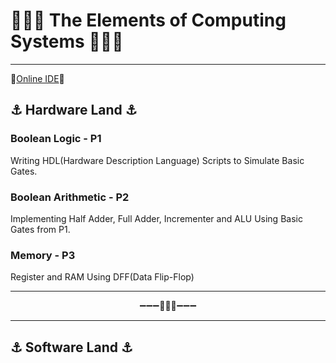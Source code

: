 # 🚀🚀🚀 The Elements of Computing Systems 🚀🚀🚀

---

🔗[Online IDE](https://nand2tetris.github.io/web-ide/chip/)🔗

## ⚓ Hardware Land ⚓

 ### Boolean Logic - P1
 <p>Writing HDL(Hardware Description Language) Scripts to Simulate Basic Gates.</p>

 ### Boolean Arithmetic - P2
 <p>Implementing Half Adder, Full Adder, Incrementer and ALU Using Basic Gates from P1.</p>

 ### Memory - P3
 <p>Register and RAM Using DFF(Data Flip-Flop)</p>

---

<p align=center>➖➖➖🚩🚩🚩➖➖➖</p>

---

## ⚓ Software Land ⚓